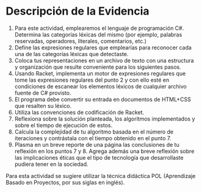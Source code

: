 # Descripción de la Evidencia

1. Para este actividad, emplearemos el lenguaje de programación C#. Determina las categorías léxicas del mismo (por ejemplo, palabras reservadas, operadores, literales, comentarios, etc.)
2. Define las expresiones regulares que emplearías para reconocer cada una de las categorías léxicas que detectaste.
3. Coloca tus representaciones en un archivo de texto con una estructura y organización que resulte conveniente para los siguientes pasos.
4. Usando Racket, implementa un motor de expresiones regulares que tome las expresiones regulares del punto 2 y con ello esté en condiciones de escanear los elementos léxicos de cualquier archivo fuente de C# provisto.
5. El programa debe convertir su entrada en documentos de HTML+CSS que resalten su léxico.
6. Utiliza las convenciones de codificación de Racket.
7. Reflexiona sobre la solución planteada, los algoritmos implementados y sobre el tiempo de ejecución de estos.
8. Calcula la complejidad de tu algoritmo basada en el número de iteraciones y contrástala con el tiempo obtenido en el punto 7.
9. Plasma en un breve reporte de una página las conclusiones de tu reflexión en los puntos 7 y 8. Agrega además una breve reflexión sobre las implicaciones éticas que el tipo de tecnología que desarrollaste pudiera tener en la sociedad.

Para esta actividad se sugiere utilizar la técnica didáctica POL (Aprendizaje Basado en Proyectos, por sus siglas en inglés).
